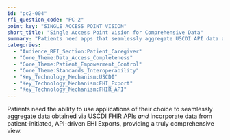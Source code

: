 ```yaml
---
id: "pc2-004"
rfi_question_code: "PC-2"
point_key: "SINGLE_ACCESS_POINT_VISION"
short_title: "Single Access Point Vision for Comprehensive Data"
summary: "Patients need apps that seamlessly aggregate USCDI API data and patient-initiated, API-driven EHI Exports for a truly comprehensive view."
categories:
  - "Audience_RFI_Section:Patient_Caregiver"
  - "Core_Theme:Data_Access_Completeness"
  - "Core_Theme:Patient_Empowerment_Control"
  - "Core_Theme:Standards_Interoperability"
  - "Key_Technology_Mechanism:USCDI"
  - "Key_Technology_Mechanism:EHI_Export"
  - "Key_Technology_Mechanism:FHIR_API"
---
```

Patients need the ability to use applications of their choice to seamlessly aggregate data obtained via USCDI FHIR APIs *and* incorporate data from patient-initiated, API-driven EHI Exports, providing a truly comprehensive view.
